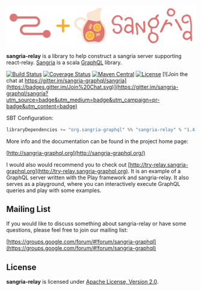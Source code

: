 ![Scagria Relay Support](https://raw.githubusercontent.com/sangria-graphql/sangria-logo/master/sangria-relay-logo.png)

**sangria-relay** is a library to help construct a sangria server supporting react-relay. [Sangria](http://sangria-graphql.org/) is a scala [GraphQL](http://facebook.github.io/graphql/) library.

[![Build Status](https://travis-ci.org/sangria-graphql/sangria-relay.svg?branch=master)](https://travis-ci.org/sangria-graphql/sangria-relay) [![Coverage Status](http://coveralls.io/repos/sangria-graphql/sangria-relay/badge.svg?branch=master&service=github)](http://coveralls.io/github/sangria-graphql/sangria-relay?branch=master) [![Maven Central](https://maven-badges.herokuapp.com/maven-central/org.sangria-graphql/sangria-relay_2.11/badge.svg)](https://maven-badges.herokuapp.com/maven-central/org.sangria-graphql/sangria-relay_2.11) [![License](http://img.shields.io/:license-Apache%202-brightgreen.svg)](http://www.apache.org/licenses/LICENSE-2.0.txt) [![Join the chat at https://gitter.im/sangria-graphql/sangria](https://badges.gitter.im/Join%20Chat.svg)](https://gitter.im/sangria-graphql/sangria?utm_source=badge&utm_medium=badge&utm_campaign=pr-badge&utm_content=badge)

SBT Configuration:

```scala
libraryDependencies += "org.sangria-graphql" %% "sangria-relay" % "1.4.2"
```

More info and the documentation can be found in the project home page:

[http://sangria-graphql.org](http://sangria-graphql.org/)

I would also would recommend you to check out [http://try-relay.sangria-graphql.org](http://try-relay.sangria-graphql.org).
It is an example of a GraphQL server written with the Play framework and sangria-relay. It also serves as a playground,
where you can interactively execute GraphQL queries and play with some examples.

## Mailing List

If you would like to discuss something about sangria-relay or have some questions, please feel free to join our mailing list:

[https://groups.google.com/forum/#!forum/sangria-graphql](https://groups.google.com/forum/#!forum/sangria-graphql)

## License

**sangria-relay** is licensed under [Apache License, Version 2.0](http://www.apache.org/licenses/LICENSE-2.0).
